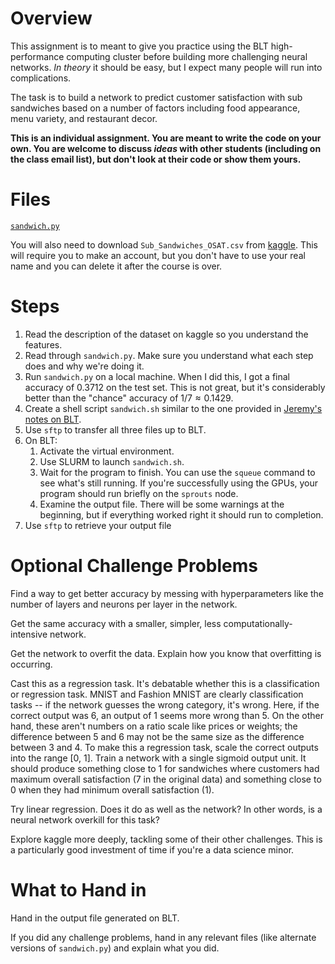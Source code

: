# Overview

This assignment is to meant to give you practice using the BLT high-performance computing cluster before building more challenging neural networks. *In theory* it should be easy, but I expect many people will run into complications.

The task is to build a network to predict customer satisfaction with sub sandwiches based on a number of factors including food appearance, menu variety, and restaurant decor.

**This is an individual assignment. You are meant to write the code on your own. You are welcome to discuss *ideas* with other students (including on the class email list), but don't look at their code or show them yours.**

# Files
[`sandwich.py`]('../src/sandwich.py')

You will also need to download `Sub_Sandwiches_OSAT.csv` from [kaggle](https://www.kaggle.com/datasets/kane6543/sub-sandwich-customer-satisfaction-score). This will require you to make an account, but you don't have to use your real name and you can delete it after the course is over.

# Steps
1. Read the description of the dataset on kaggle so you understand the features.
2. Read through `sandwich.py`. Make sure you understand what each step does and why we're doing it.
3. Run `sandwich.py` on a local machine. When I did this, I got a final accuracy of 0.3712 on the test set. This is not great, but it's considerably better than the "chance" accuracy of $1/7 \approx 0.1429$.
4. Create a shell script `sandwich.sh` similar to the one provided in [Jeremy's notes on BLT](http://bit.ly/cs369-blt).
5. Use `sftp` to transfer all three files up to BLT.
6. On BLT:
   1. Activate the virtual environment.
   2. Use SLURM to launch `sandwich.sh`.
   3. Wait for the program to finish. You can use the `squeue` command to see what's still running. If you're successfully using the GPUs, your program should run briefly on the `sprouts` node.
   4. Examine the output file. There will be some warnings at the beginning, but if everything worked right it should run to completion.
7. Use `sftp` to retrieve your output file

# Optional Challenge Problems
Find a way to get better accuracy by messing with hyperparameters like the number of layers and neurons per layer in the network.

Get the same accuracy with a smaller, simpler, less computationally-intensive network.

Get the network to overfit the data. Explain how you know that overfitting is occurring.

Cast this as a regression task. It's debatable whether this is a classification or regression task. MNIST and Fashion MNIST are clearly classification tasks -- if the network guesses the wrong category, it's wrong. Here, if the correct output was 6, an output of 1 seems more wrong than 5. On the other hand, these aren't numbers on a ratio scale like prices or weights; the difference between 5 and 6 may not be the same size as the difference between 3 and 4. To make this a regression task, scale the correct outputs into the range [0, 1]. Train a network with a single sigmoid output unit. It should produce something close to 1 for sandwiches where customers had maximum overall satisfaction (7 in the original data) and something close to 0 when they had minimum overall satisfaction (1).

Try linear regression. Does it do as well as the network? In other words, is a neural network overkill for this task?

Explore kaggle more deeply, tackling some of their other challenges. This is a particularly good investment of time if you're a data science minor.

# What to Hand in
Hand in the output file generated on BLT.

If you did any challenge problems, hand in any relevant files (like alternate versions of `sandwich.py`) and explain what you did.
